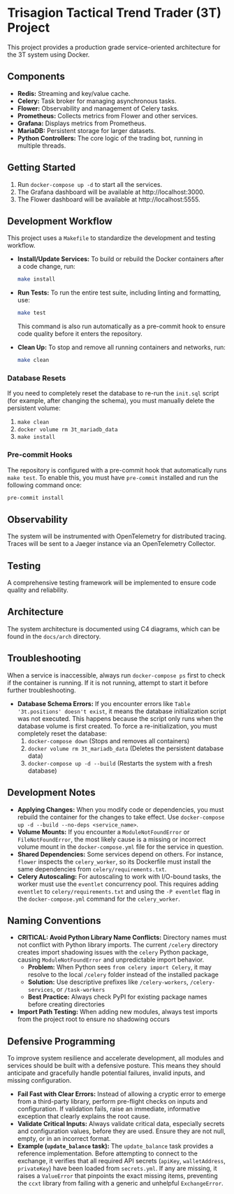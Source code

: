 # Trisagion Tactical Trend Trader (3T) Project

This project provides a production grade service-oriented architecture for the 3T system using Docker.

## Components

*   **Redis:** Streaming and key/value cache.
*   **Celery:** Task broker for managing asynchronous tasks.
*   **Flower:** Observability and management of Celery tasks.
*   **Prometheus:** Collects metrics from Flower and other services.
*   **Grafana:** Displays metrics from Prometheus.
*   **MariaDB:** Persistent storage for larger datasets.
*   **Python Controllers:** The core logic of the trading bot, running in multiple threads.

## Getting Started

1.  Run `docker-compose up -d` to start all the services.
2.  The Grafana dashboard will be available at http://localhost:3000.
3.  The Flower dashboard will be available at http://localhost:5555.

## Development Workflow

This project uses a `Makefile` to standardize the development and testing workflow.

-   **Install/Update Services:** To build or rebuild the Docker containers after a code change, run:
    ```bash
    make install
    ```
-   **Run Tests:** To run the entire test suite, including linting and formatting, use:
    ```bash
    make test
    ```
    This command is also run automatically as a pre-commit hook to ensure code quality before it enters the repository.

-   **Clean Up:** To stop and remove all running containers and networks, run:
    ```bash
    make clean
    ```

### Database Resets

If you need to completely reset the database to re-run the `init.sql` script (for example, after changing the schema), you must manually delete the persistent volume:

1.  `make clean`
2.  `docker volume rm 3t_mariadb_data`
3.  `make install`

### Pre-commit Hooks

The repository is configured with a pre-commit hook that automatically runs `make test`. To enable this, you must have `pre-commit` installed and run the following command once:

```bash
pre-commit install
```

## Observability

The system will be instrumented with OpenTelemetry for distributed tracing. Traces will be sent to a Jaeger instance via an OpenTelemetry Collector.

## Testing

A comprehensive testing framework will be implemented to ensure code quality and reliability.

## Architecture

The system architecture is documented using C4 diagrams, which can be found in the `docs/arch` directory.

## Troubleshooting

When a service is inaccessible, always run `docker-compose ps` first to check if the container is running. If it is not running, attempt to start it before further troubleshooting.

- **Database Schema Errors:** If you encounter errors like `Table '3t.positions' doesn't exist`, it means the database initialization script was not executed. This happens because the script only runs when the database volume is first created. To force a re-initialization, you must completely reset the database:
  1.  `docker-compose down` (Stops and removes all containers)
  2.  `docker volume rm 3t_mariadb_data` (Deletes the persistent database data)
  3.  `docker-compose up -d --build` (Restarts the system with a fresh database)

## Development Notes

- **Applying Changes:** When you modify code or dependencies, you must rebuild the container for the changes to take effect. Use `docker-compose up -d --build --no-deps <service_name>`.
- **Volume Mounts:** If you encounter a `ModuleNotFoundError` or `FileNotFoundError`, the most likely cause is a missing or incorrect volume mount in the `docker-compose.yml` file for the service in question.
- **Shared Dependencies:** Some services depend on others. For instance, `flower` inspects the `celery_worker`, so its Dockerfile must install the same dependencies from `celery/requirements.txt`.
- **Celery Autoscaling:** For autoscaling to work with I/O-bound tasks, the worker must use the `eventlet` concurrency pool. This requires adding `eventlet` to `celery/requirements.txt` and using the `-P eventlet` flag in the `docker-compose.yml` command for the `celery_worker`.

## Naming Conventions

- **CRITICAL: Avoid Python Library Name Conflicts:** Directory names must not conflict with Python library imports. The current `/celery` directory creates import shadowing issues with the `celery` Python package, causing `ModuleNotFoundError` and unpredictable import behavior.
  - **Problem:** When Python sees `from celery import Celery`, it may resolve to the local `/celery` folder instead of the installed package
  - **Solution:** Use descriptive prefixes like `/celery-workers`, `/celery-services`, or `/task-workers`
  - **Best Practice:** Always check PyPI for existing package names before creating directories
- **Import Path Testing:** When adding new modules, always test imports from the project root to ensure no shadowing occurs

## Defensive Programming

To improve system resilience and accelerate development, all modules and services should be built with a defensive posture. This means they should anticipate and gracefully handle potential failures, invalid inputs, and missing configuration.

- **Fail Fast with Clear Errors:** Instead of allowing a cryptic error to emerge from a third-party library, perform pre-flight checks on inputs and configuration. If validation fails, raise an immediate, informative exception that clearly explains the root cause.
- **Validate Critical Inputs:** Always validate critical data, especially secrets and configuration values, before they are used. Ensure they are not null, empty, or in an incorrect format.
- **Example (`update_balance` task):** The `update_balance` task provides a reference implementation. Before attempting to connect to the exchange, it verifies that all required API secrets (`apiKey`, `walletAddress`, `privateKey`) have been loaded from `secrets.yml`. If any are missing, it raises a `ValueError` that pinpoints the exact missing items, preventing the `ccxt` library from failing with a generic and unhelpful `ExchangeError`.